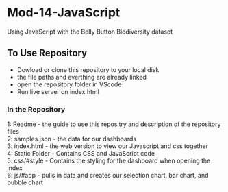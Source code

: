 # Mod-14-JavaScript
Using JavaScript with the Belly Button Biodiversity dataset

## To Use Repository
- Dowload or clone this repository to your local disk
- the file paths and everthing are already linked
- open the repository folder in VScode
- Run live server on index.html

### In the Repository
1: Readme - the guide to use this repositry and description of the repository files <br/>
2: samples.json - the data for our dashboards <br/>
3: index.html - the web version to view our Javascript and css together <br/>
4: Static Folder - Contains CSS and JavaScript code <br/> 
  5: css/#style - Contains the styling for the dashboard when opening the index <br/>
  6: js/#app - pulls in data and creates our selection chart, bar chart, and bubble chart <br/>
